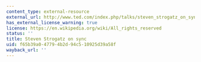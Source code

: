 ```yaml
---
content_type: external-resource
external_url: http://www.ted.com/index.php/talks/steven_strogatz_on_sync.html
has_external_license_warning: true
license: https://en.wikipedia.org/wiki/All_rights_reserved
status: ''
title: Steven Strogatz on sync
uid: f65b39a0-4779-4b2d-94c5-10925d39a58f
wayback_url: ''
---
```

